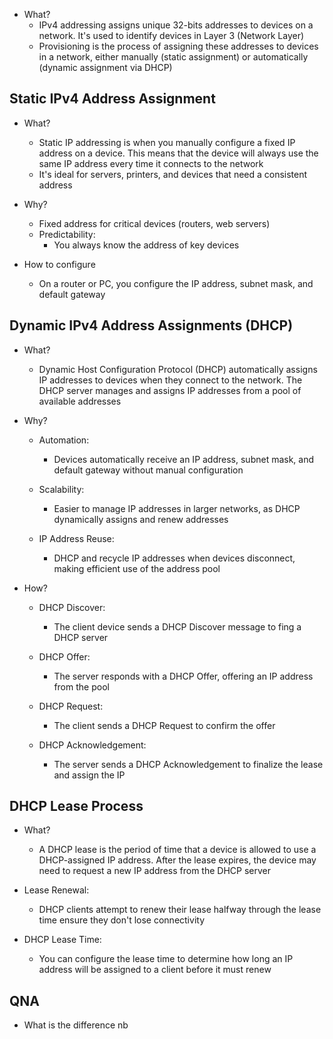 - What?
	- IPv4 addressing assigns unique 32-bits addresses to devices on a network. It's used to identify devices in Layer 3 (Network Layer)
	- Provisioning is the process of assigning these addresses to devices in a network, either manually (static assignment) or automatically (dynamic assignment via DHCP)

## Static IPv4 Address Assignment
- What?
	- Static IP addressing is when you manually configure a fixed IP address on a device. This means that the device will always use the same IP address every time it connects to the network
	- It's ideal for servers, printers, and devices that need a consistent address
	
- Why?
	- Fixed address for critical devices (routers, web servers)
	- Predictability:
		- You always know the address of key devices
		
- How to configure
	- On a router or PC, you configure the IP address, subnet mask, and default gateway

## Dynamic IPv4 Address Assignments (DHCP)
- What?
	- Dynamic Host Configuration Protocol (DHCP) automatically assigns IP addresses to devices when they connect to the network. The DHCP server manages and assigns IP addresses from a pool of available addresses
	
- Why?
	- Automation:
		- Devices automatically receive an IP address, subnet mask, and default gateway without manual configuration
		
	- Scalability:
		- Easier to manage IP addresses in larger networks, as DHCP dynamically assigns and renew addresses
		
	- IP Address Reuse:
		- DHCP and recycle IP addresses when devices disconnect, making efficient use of the address pool
		
- How?
	- DHCP Discover:
		- The client device sends a DHCP Discover message to fing a DHCP server
		
	- DHCP Offer:
		- The server responds with a DHCP Offer, offering an IP address from the pool
		
	- DHCP Request:
		- The client sends a DHCP Request to confirm the offer
		
	- DHCP Acknowledgement:
		- The server sends a DHCP Acknowledgement to finalize the lease and assign the IP

## DHCP Lease Process
- What?
	- A DHCP lease is the period of time that a device is allowed to use a DHCP-assigned IP address. After the lease expires, the device may need to request a new IP address from the DHCP server
	
- Lease Renewal:
	- DHCP clients attempt to renew their lease halfway through the lease time ensure they don't lose connectivity
	
- DHCP Lease Time:
	- You can configure the lease time to determine how long an IP address will be assigned to a client before it must renew

## QNA
- What is the difference nb